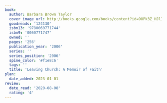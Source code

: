 ```yaml
---
book:
  author: Barbara Brown Taylor
  cover_image_url: http://books.google.com/books/content?id=9OPk3Z_HJlIC&printsec=frontcover&img=1&zoom=1&edge=curl&source=gbs_api
  goodreads: '124130'
  isbn13: '9780060771744'
  isbn9: '0060771747'
  owned: ''
  pages: '256'
  publication_year: '2006'
  series: ''
  series_position: '2006'
  spine_color: '#f1e8c6'
  tags: ''
  title: 'Leaving Church: A Memoir of Faith'
plan:
  date_added: 2023-01-01
review:
  date_read: '2020-08-08'
  rating: '4'
---
```

